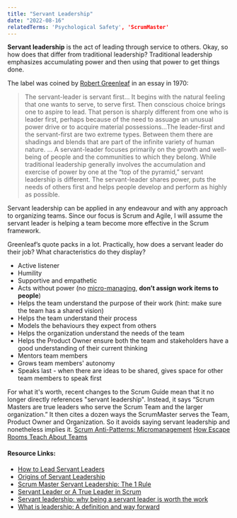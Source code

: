 ```yaml
---
title: "Servant Leadership"
date: "2022-08-16"
relatedTerms: 'Psychological Safety', 'ScrumMaster'
---
```


**Servant leadership** is the act of leading through service to others. Okay, so how does that differ from traditional leadership? Traditional leadership emphasizes accumulating power and then using that power to get things done.

The label was coined by [Robert Greenleaf](https://www.greenleaf.org/what-is-servant-leadership/) in an essay in 1970:

> The servant-leader is servant first… It begins with the natural feeling that one wants to serve, to serve first. Then conscious choice brings one to aspire to lead. That person is sharply different from one who is leader first, perhaps because of the need to assuage an unusual power drive or to acquire material possessions…The leader-first and the servant-first are two extreme types. Between them there are shadings and blends that are part of the infinite variety of human nature. … A servant-leader focuses primarily on the growth and well-being of people and the communities to which they belong. While traditional leadership generally involves the accumulation and exercise of power by one at the “top of the pyramid,” servant leadership is different. The servant-leader shares power, puts the needs of others first and helps people develop and perform as highly as possible.

Servant leadership can be applied in any endeavour and with any approach to organizing teams. Since our focus is Scrum and Agile, I will assume the servant leader is helping a team become more effective in the Scrum framework.

Greenleaf’s quote packs in a lot. Practically, how does a servant leader do their job? What characteristics do they display?

- Active listener
- Humility
- Supportive and empathetic
- Acts without power (no [micro-managing](/blog/scrum-anti-patterns-micromanagement.html), **don’t assign work items to people**)
- Helps the team understand the purpose of their work (hint: make sure the team has a shared vision)
- Helps the team understand their process
- Models the behaviours they expect from others
- Helps the organization understand the needs of the team
- Helps the Product Owner ensure both the team and stakeholders have a good understanding of their current thinking
- Mentors team members
- Grows team members' autonomy
- Speaks last - when there are ideas to be shared, gives space for other team members to speak first

For what it's worth, recent changes to the Scrum Guide mean that it no longer directly references "servant leadership". Instead, it says “Scrum Masters are true leaders who serve the Scrum Team and the larger organization.” It then cites a dozen ways the ScrumMaster serves the Team, Product Owner and Organization. So it avoids saying servant leadership and nonetheless implies it. [Scrum Anti-Patterns: Micromanagement](/blog/scrum-anti-patterns-micromanagement.html) [How Escape Rooms Teach About Teams](/blog/how-escape-rooms-teach-about-teams.html)

#### Resource Links:

- [How to Lead Servant Leaders](https://medium.com/serious-scrum/how-to-lead-servant-leaders-88750d08aad4)
- [Origins of Servant Leadership](https://www.clearlyagile.com/agile-blog/origins-of-servant-leadership)
- [Scrum Master Servant Leadership: The 1 Rule](https://resources.scrumalliance.org/Video/1-rule-scrum-master-servant-leadership)
- [Servant Leader or A True Leader in Scrum](https://productcoalition.com/servant-leader-or-a-true-leader-in-scrum-49f754871bca)
- [Servant leadership: why being a servant leader is worth the work](https://nesslabs.com/servant-leadership)
- [What is leadership: A definition and way forward](https://www.mckinsey.com/featured-insights/mckinsey-explainers/what-is-leadership)

